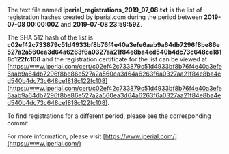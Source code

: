 The text file named **iperial_registrations_2019_07_08.txt** is the list of registration hashes created by iperial.com during the period between **2019-07-08 00:00:00Z** and **2019-07-08 23:59:59Z**.

The SHA 512 hash of the list is **c02ef42c733879c51d4933bf8b76f4e40a3efe6aab9a64db7296f8be86e527a2a560ea3d64a6263f6a0327aa21f84e8ba4ed540b4dc73c648ce1818c122fc108** and the registration certificate for the list can be viewed at [https://www.iperial.com/cert/c02ef42c733879c51d4933bf8b76f4e40a3efe6aab9a64db7296f8be86e527a2a560ea3d64a6263f6a0327aa21f84e8ba4ed540b4dc73c648ce1818c122fc108](https://www.iperial.com/cert/c02ef42c733879c51d4933bf8b76f4e40a3efe6aab9a64db7296f8be86e527a2a560ea3d64a6263f6a0327aa21f84e8ba4ed540b4dc73c648ce1818c122fc108).

To find registrations for a different period, please see the corresponding commit.

For more information, please visit [https://www.iperial.com/](https://www.iperial.com/)
